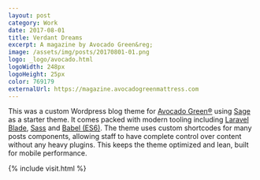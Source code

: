 ```yaml
---
layout: post
category: Work
date: 2017-08-01
title: Verdant Dreams
excerpt: A magazine by Avocado Green&reg;
image: /assets/img/posts/20170801-01.png
logo: _logo/avocado.html
logoWidth: 248px
logoHeight: 25px
color: 769179
externalUrl: https://magazine.avocadogreenmattress.com
---
```


This was a custom Wordpress blog theme for [Avocado Green&reg;](https://www.avocadogreenmattress.com) using [Sage](https://github.com/roots/sage) as a starter theme. It comes packed with modern tooling including [Laravel Blade](https://laravel.com/docs/5.4/blade), [Sass](http://sass-lang.com/) and [Babel (ES6)](https://babeljs.io/). The theme uses custom shortcodes for many posts components, allowing staff to have complete control over content without any heavy plugins. This keeps the theme optimized and lean, built for mobile performance.

{% include visit.html %}
